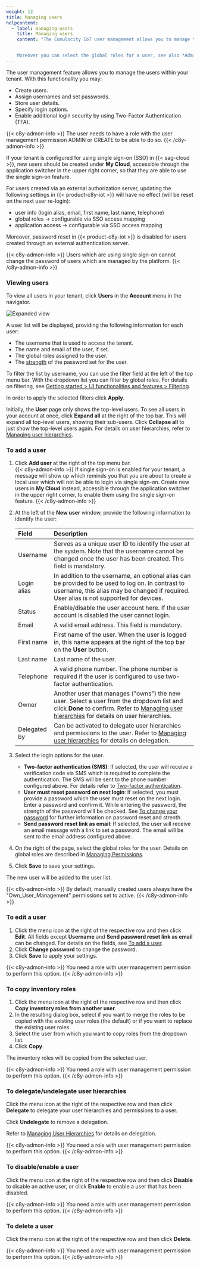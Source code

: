 ```yaml
---
weight: 12
title: Managing users
helpcontent:
  - label: managing-users
    title: Managing users
    content: "The Cumulocity IoT user management allows you to manage the users within your tenant. You can create new users, assign usernames and passwords, store user details, or configure the login and security options.  


    Moreover you can select the global roles for a user, see also *Administration > Managing permissions* in the *User guide*."
---
```


The user management feature allows you to manage the users within your tenant. With this functionality you may:

- Create users.
- Assign usernames and set passwords.
- Store user details.
- Specify login options.
- Enable additional login security by using Two-Factor Authentication (TFA).

{{< c8y-admon-info >}}
The user needs to have a role with the user management permission ADMIN or CREATE to be able to do so.
{{< /c8y-admon-info >}}

If your tenant is configured for using single sign-on (SSO) in {{< sag-cloud >}}, new users should be created under **My Cloud**, accessible through the application switcher in the upper right corner, so that they are able to use the single sign-on feature.

For users created via an external authorization server, updating the following settings in {{< product-c8y-iot >}} will have no effect (will be reset on the next user re-login):

* user info (login alias, email, first name, last name, telephone)
* global roles → configurable via SSO access mapping
* application access → configurable via SSO access mapping

Moreover, password reset in {{< product-c8y-iot >}} is disabled for users created through an external authentication server.

{{< c8y-admon-info >}}
Users which are using single sign-on cannot change the password of users which are managed by the platform.
{{< /c8y-admon-info >}}

### Viewing users

To view all users in your tenant, click **Users** in the **Account** menu in the navigator.

![Expanded view](/images/users-guide/Administration/admin-users-list.png)

A user list will be displayed, providing the following information for each user:

* The username that is used to access the tenant.
* The name and email of the user, if set.
* The global roles assigned to the user.
* The [strength](/users-guide/getting-started/#change-password) of the password set for the user.

To filter the list by username, you can use the filter field at the left of the top menu bar. With the dropdown list you can filter by global roles. For details on filtering, see [Getting started > UI functionalities and features > Filtering](/users-guide/getting-started/#filtering).

In order to apply the selected filters click **Apply**.

Initially, the **User** page only shows the top-level users. To see all users in your account at once, click **Expand all** at the right of the top bar. This will expand all top-level users, showing their sub-users. Click **Collapse all** to just show the top-level users again. For details on user hierarchies, refer to [Managing user hierarchies](/users-guide/enterprise-tenant/#user-hierarchies).

<a name="creating-users"></a>
### To add a user

1. Click **Add user** at the right of the top menu bar.  
  {{< c8y-admon-info >}}
If single sign-on is enabled for your tenant, a message will show up which reminds you that you are about to create a local user which will not be able to login via single sign-on. Create new users in **My Cloud** instead, accessible through the application switcher in the upper right corner, to enable them using the single sign-on feature.
  {{< /c8y-admon-info >}}

2. At the left of the **New user** window, provide the following information to identify the user:

	<table>
	<thead>
	<colgroup>
	<col style="width: 20%;">
	<col style="width: 80%;">
	</colgroup>
	<tr>
	<th align="left">Field</th>
	<th align="left">Description</th>
	</tr>
	</thead>
	<tbody>
	<tr>
	<td align="left">Username</td>
	<td align="left">Serves as a unique user ID to identify the user at the system. Note that the username cannot be changed once the user has been created. This field is mandatory.</td>
	</tr>
	<tr>
	<td align="left">Login alias</td>
	<td align="left">In addition to the username, an optional alias can be provided to be used to log on. In contrast to username, this alias may be changed if required. User alias is not supported for devices.</td>
	</tr>
	<tr>
	<td align="left">Status</td>
	<td align="left">Enable/disable the user account here. If the user account is disabled the user cannot login.</td>
	</tr>
	<tr>
	<td align="left">Email</td>
	<td align="left">A valid email address. This field is mandatory.</td>
	</tr>
	<tr>
	<td align="left">First name</td>
	<td align="left">First name of the user. When the user is logged in, this name appears at the right of the top bar on the <strong>User</strong> button.</td>
	</tr>
	<tr>
	<td align="left">Last name</td>
	<td align="left">Last name of the user.</td>
	</tr>
	<tr>
	<td align="left">Telephone</td>
	<td align="left">A valid phone number. The phone number is required if the user is configured to use two-factor authentication.</td>
	</tr>
	<tr>
	<td align="left">Owner</td>
	<td align="left">Another user that manages ("owns") the new user. Select a user from the dropdown list and click <strong>Done</strong> to confirm. Refer to <a href="../../users-guide/enterprise-tenant#user-hierarchies">Managing user hierarchies</a> for details on user hierarchies.</td>
	</tr>
	<tr>
	<td align="left">Delegated by</td>
	<td align="left">Can be activated to delegate user hierarchies and permissions to the user. Refer to <a href="../../users-guide/enterprise-tenant#user-hierarchies">Managing user hierarchies</a> for details on delegation.</td>
	</tr>
	</tbody>
	</table>

3. Select the login options for the user.
	* 	**Two-factor authentication (SMS)**: If selected, the user will receive a verification code via SMS which is required to complete the authentication. The SMS will be sent to the phone number configured above. For details refer to [Two-factor authentication](/users-guide/administration/#tfa).
	* **User must reset password on next login**: If selected, you must provide a password which the user must reset on the next login. Enter a password and confirm it. While entering the password, the strength of the password will be checked. See [To change your password](/users-guide/getting-started/#change-password) for further information on password reset and strenth.  
	* **Send password reset link as email**: If selected, the user will receive an email message with a link to set a password. The email will be sent to the email address configured above.

4. On the right of the page, select the global roles for the user. Details on global roles are described in [Managing Permissions](/users-guide/administration#managing-permissions).
5. Click **Save** to save your settings.

The new user will be added to the user list.

{{< c8y-admon-info >}}
By default, manually created users always have the "Own&#95;User&#95;Management" permissions set to active.
{{< /c8y-admon-info >}}

### To edit a user

1. Click the menu icon at the right of the respective row and then click **Edit**. All fields except **Username** and **Send password reset link as email** can be changed. For details on the fields, see [To add a user](#creating-users).
2. Click **Change password** to change the password.
3. Click **Save** to apply your settings.

{{< c8y-admon-info >}}
You need a role with user management permission to perform this option.
{{< /c8y-admon-info >}}

### To copy inventory roles

1. Click the menu icon at the right of the respective row and then click **Copy inventory roles from another user**.
2. In the resulting dialog box, select if you want to merge the roles to be copied with the existing user roles (the default) or if you want to replace the existing user roles.
3. Select the user from which you want to copy roles from the dropdown list.
4. Click **Copy**.

The inventory roles will be copied from the selected user.

{{< c8y-admon-info >}}
You need a role with user management permission to perform this option.
{{< /c8y-admon-info >}}

### To delegate/undelegate user hierarchies

Click the menu icon at the right of the respective row and then click **Delegate** to delegate your user hierarchies and permissions to a user.

Click **Undelegate** to remove a delegation.

Refer to [Managing User Hierarchies](/users-guide/enterprise-tenant#user-hierarchies) for details on delegation.

{{< c8y-admon-info >}}
You need a role with user management permission to perform this option.
{{< /c8y-admon-info >}}

### To disable/enable a user

Click the menu icon at the right of the respective row and then click **Disable** to disable an active user, or click **Enable** to enable a user that has been disabled.

{{< c8y-admon-info >}}
You need a role with user management permission to perform this option.
{{< /c8y-admon-info >}}

### To delete a user

Click the menu icon at the right of the respective row and then click **Delete**.

{{< c8y-admon-info >}}
You need a role with user management permission to perform this option.
{{< /c8y-admon-info >}}
